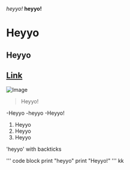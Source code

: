 *heyyo!*
**heyyo!**
# Heyyo
## Heyyo
[Link](https://www.linkedin.com/in/pulkitgoyall/)
---
![Image]([[https://www.google.com/url?sa=i&url=https%3A%2F%2Fheyyo.neocities.org%2F&psig=AOvVaw0NU3D9Fr12G7bglbzEem9B&ust=1664424126381000&source=images&cd=vfe&ved=0CAkQjRxqFwoTCIjFlZnNtvoCFQAAAAAdAAAAABAD](https://heyyo.neocities.org/images/logo.png)](https://heyyo.neocities.org/images/logo.png))
>Heyyo!

-Heyyo
-heyyo
-Heyyo!

1. Heyyo
2. Heyyo
3. Heyyo

'heyyo' with backticks

'''
code block
print "heyyo"
print "Heyyo!"
'''
kk
